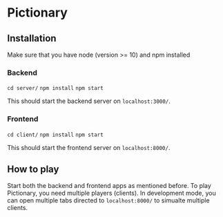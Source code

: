 # Pictionary

## Installation

Make sure that you have node (version >= 10) and npm installed

### Backend
`cd server/`
`npm install`
`npm start `

This should start the backend server on `localhost:3000/`.

### Frontend
`cd client/`
`npm install`
`npm start`

This should start the frontend server on `localhost:8000/`.

## How to play

Start both the backend and frontend apps as mentioned before. To play Pictionary, you need multiple players (clients). In development mode, you can open multiple tabs directed to `localhost:8000/` to simualte multiple clients.